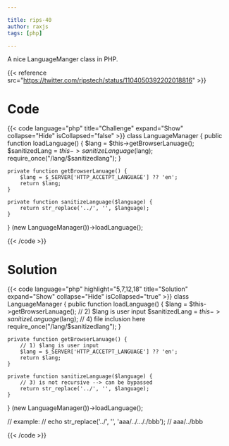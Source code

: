 ```yaml
---

title: rips-40
author: raxjs
tags: [php]

---
```


A nice LanguageManger class in PHP.

<!--more-->
{{< reference src="https://twitter.com/ripstech/status/1104050392202018816" >}}

# Code
{{< code language="php"  title="Challenge" expand="Show" collapse="Hide" isCollapsed="false" >}}
class LanguageManager {
    public function loadLanguage() {
        $lang = $this->getBrowserLanuage();
        $sanitizedLang = $this->sanitizeLanguage($lang);
        require_once("/lang/$sanitizedlang");
    }

    private function getBrowserLanuage() {
        $lang = $_SERVER['HTTP_ACCETPT_LANGUAGE'] ?? 'en';
        return $lang;
    }

    private function sanitizeLanguage($language) {
        return str_replace('../', '', $language);
    }
}
(new LanguageManager())->loadLanguage();

{{< /code >}}

# Solution
{{< code language="php" highlight="5,7,12,18" title="Solution" expand="Show" collapse="Hide" isCollapsed="true" >}}
class LanguageManager {
    public function loadLanguage() {
        $lang = $this->getBrowserLanuage();
        // 2) $lang is user input
        $sanitizedLang = $this->sanitizeLanguage($lang);
        // 4) file inclusion here
        require_once("/lang/$sanitizedlang");
    }

    private function getBrowserLanuage() {
        // 1) $lang is user input
        $lang = $_SERVER['HTTP_ACCETPT_LANGUAGE'] ?? 'en';
        return $lang;
    }

    private function sanitizeLanguage($language) {
        // 3) is not recursive --> can be bypassed
        return str_replace('../', '', $language);
    }
}
(new LanguageManager())->loadLanguage();


// example:
// echo str_replace('../', '', 'aaa/../..././bbb');
// aaa/../bbb



{{< /code >}}
